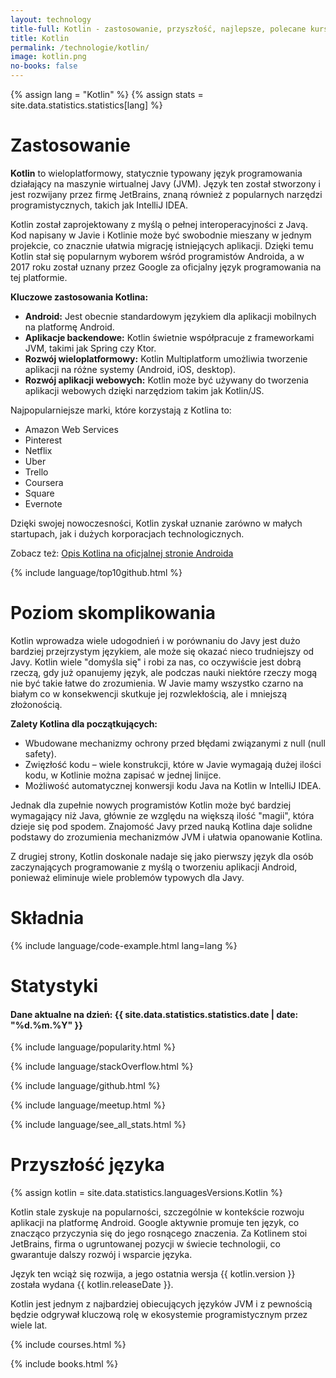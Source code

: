 ```yaml
---
layout: technology
title-full: Kotlin - zastosowanie, przyszłość, najlepsze, polecane kursy
title: Kotlin
permalink: /technologie/kotlin/
image: kotlin.png
no-books: false
---
```


{% assign lang = "Kotlin" %}
{% assign stats = site.data.statistics.statistics[lang] %}

# Zastosowanie

**Kotlin** to wieloplatformowy, statycznie typowany język programowania działający na maszynie wirtualnej Javy (JVM). Język ten został stworzony i jest rozwijany przez firmę JetBrains, znaną również z popularnych narzędzi programistycznych, takich jak IntelliJ IDEA.

Kotlin został zaprojektowany z myślą o pełnej interoperacyjności z Javą. Kod napisany w Javie i Kotlinie może być swobodnie mieszany w jednym projekcie, co znacznie ułatwia migrację istniejących aplikacji. Dzięki temu Kotlin stał się popularnym wyborem wśród programistów Androida, a w 2017 roku został uznany przez Google za oficjalny język programowania na tej platformie.

**Kluczowe zastosowania Kotlina:**
- **Android:** Jest obecnie standardowym językiem dla aplikacji mobilnych na platformę Android.
- **Aplikacje backendowe:** Kotlin świetnie współpracuje z frameworkami JVM, takimi jak Spring czy Ktor.
- **Rozwój wieloplatformowy:** Kotlin Multiplatform umożliwia tworzenie aplikacji na różne systemy (Android, iOS, desktop).
- **Rozwój aplikacji webowych:** Kotlin może być używany do tworzenia aplikacji webowych dzięki narzędziom takim jak Kotlin/JS.

Najpopularniejsze marki, które korzystają z Kotlina to:
- Amazon Web Services
- Pinterest
- Netflix
- Uber
- Trello
- Coursera
- Square
- Evernote

Dzięki swojej nowoczesności, Kotlin zyskał uznanie zarówno w małych startupach, jak i dużych korporacjach technologicznych.

Zobacz też: [Opis Kotlina na oficjalnej stronie Androida](https://developer.android.com/kotlin/)

{% include language/top10github.html %}

# Poziom skomplikowania

Kotlin wprowadza wiele udogodnień i w porównaniu do Javy jest dużo bardziej przejrzystym językiem, ale może się okazać nieco trudniejszy od Javy. Kotlin wiele "domyśla się" i robi za nas, co oczywiście jest dobrą rzeczą, gdy już opanujemy język, ale podczas nauki niektóre rzeczy mogą nie być takie łatwe do zrozumienia. W Javie mamy wszystko czarno na białym co w konsekwencji skutkuje jej rozwlekłością, ale i mniejszą złożonością.

**Zalety Kotlina dla początkujących:**
- Wbudowane mechanizmy ochrony przed błędami związanymi z null (null safety).
- Zwięzłość kodu – wiele konstrukcji, które w Javie wymagają dużej ilości kodu, w Kotlinie można zapisać w jednej linijce.
- Możliwość automatycznej konwersji kodu Java na Kotlin w IntelliJ IDEA.

Jednak dla zupełnie nowych programistów Kotlin może być bardziej wymagający niż Java, głównie ze względu na większą ilość "magii", która dzieje się pod spodem. Znajomość Javy przed nauką Kotlina daje solidne podstawy do zrozumienia mechanizmów JVM i ułatwia opanowanie Kotlina.

Z drugiej strony, Kotlin doskonale nadaje się jako pierwszy język dla osób zaczynających programowanie z myślą o tworzeniu aplikacji Android, ponieważ eliminuje wiele problemów typowych dla Javy.

# Składnia

{% include language/code-example.html lang=lang %}

# Statystyki

<h4>Dane aktualne na dzień: {{ site.data.statistics.statistics.date | date: "%d.%m.%Y" }}</h4>

{% include language/popularity.html %}

{% include language/stackOverflow.html %}

{% include language/github.html %}

{% include language/meetup.html %}

{% include language/see_all_stats.html %}

# Przyszłość języka

{% assign kotlin = site.data.statistics.languagesVersions.Kotlin %}

Kotlin stale zyskuje na popularności, szczególnie w kontekście rozwoju aplikacji na platformę Android. Google aktywnie promuje ten język, co znacząco przyczynia się do jego rosnącego znaczenia. Za Kotlinem stoi JetBrains, firma o ugruntowanej pozycji w świecie technologii, co gwarantuje dalszy rozwój i wsparcie języka.

Język ten wciąż się rozwija, a jego ostatnia wersja {{ kotlin.version }} została wydana {{ kotlin.releaseDate }}.

Kotlin jest jednym z najbardziej obiecujących języków JVM i z pewnością będzie odgrywał kluczową rolę w ekosystemie programistycznym przez wiele lat.

{% include courses.html %}

{% include books.html %}
